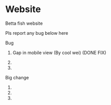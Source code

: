 # Website
Betta fish website 

Pls report any bug below here 

Bug

1. Gap in mobile view (By cool wei) (DONE FIX)

2.

3.



Big change 

1.

2.

3.
